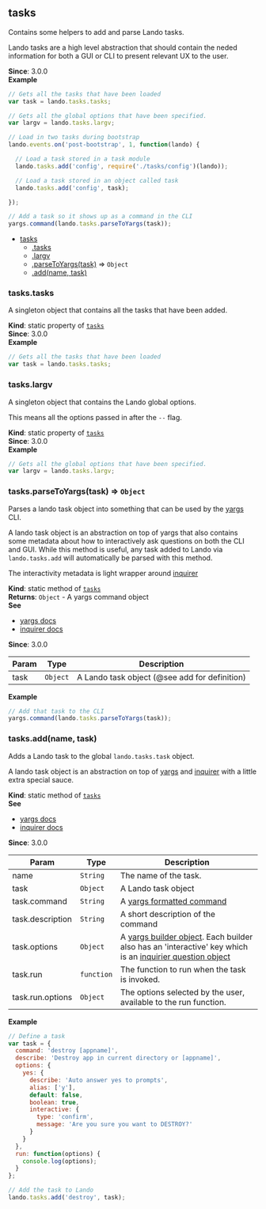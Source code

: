 <a name="module_tasks"></a>

## tasks
Contains some helpers to add and parse Lando tasks.

Lando tasks are a high level abstraction that should contain the neded
information for both a GUI or CLI to present relevant UX to the user.

**Since**: 3.0.0  
**Example**  
```js
// Gets all the tasks that have been loaded
var task = lando.tasks.tasks;

// Gets all the global options that have been specified.
var largv = lando.tasks.largv;

// Load in two tasks during bootstrap
lando.events.on('post-bootstrap', 1, function(lando) {

  // Load a task stored in a task module
  lando.tasks.add('config', require('./tasks/config')(lando));

  // Load a task stored in an object called task
  lando.tasks.add('config', task);

});

// Add a task so it shows up as a command in the CLI
yargs.command(lando.tasks.parseToYargs(task));
```

* [tasks](#module_tasks)
    * [.tasks](#module_tasks.tasks)
    * [.largv](#module_tasks.largv)
    * [.parseToYargs(task)](#module_tasks.parseToYargs) ⇒ <code>Object</code>
    * [.add(name, task)](#module_tasks.add)

<a name="module_tasks.tasks"></a>

### tasks.tasks
A singleton object that contains all the tasks that have been added.

**Kind**: static property of [<code>tasks</code>](#module_tasks)  
**Since**: 3.0.0  
**Example**  
```js
// Gets all the tasks that have been loaded
var task = lando.tasks.tasks;
```
<a name="module_tasks.largv"></a>

### tasks.largv
A singleton object that contains the Lando global options.

This means all the options passed in after the `--` flag.

**Kind**: static property of [<code>tasks</code>](#module_tasks)  
**Since**: 3.0.0  
**Example**  
```js
// Gets all the global options that have been specified.
var largv = lando.tasks.largv;
```
<a name="module_tasks.parseToYargs"></a>

### tasks.parseToYargs(task) ⇒ <code>Object</code>
Parses a lando task object into something that can be used by the [yargs](http://yargs.js.org/docs/) CLI.

A lando task object is an abstraction on top of yargs that also contains some
metadata about how to interactively ask questions on both the CLI and GUI. While this
method is useful, any task added to Lando via `lando.tasks.add` will automatically
be parsed with this method.

The interactivity metadata is light wrapper around [inquirer](https://github.com/sboudrias/Inquirer.js)

**Kind**: static method of [<code>tasks</code>](#module_tasks)  
**Returns**: <code>Object</code> - A yargs command object  
**See**

- [yargs docs](http://yargs.js.org/docs/)
- [inquirer docs](https://github.com/sboudrias/Inquirer.js)

**Since**: 3.0.0  

| Param | Type | Description |
| --- | --- | --- |
| task | <code>Object</code> | A Lando task object (@see add for definition) |

**Example**  
```js
// Add that task to the CLI
yargs.command(lando.tasks.parseToYargs(task));
```
<a name="module_tasks.add"></a>

### tasks.add(name, task)
Adds a Lando task to the global `lando.tasks.task` object.

A lando task object is an abstraction on top of [yargs](http://yargs.js.org/docs/)
and [inquirer](https://github.com/sboudrias/Inquirer.js) with a little extra special sauce.

**Kind**: static method of [<code>tasks</code>](#module_tasks)  
**See**

- [yargs docs](http://yargs.js.org/docs/)
- [inquirer docs](https://github.com/sboudrias/Inquirer.js)

**Since**: 3.0.0  

| Param | Type | Description |
| --- | --- | --- |
| name | <code>String</code> | The name of the task. |
| task | <code>Object</code> | A Lando task object |
| task.command | <code>String</code> | A [yargs formatted command](http://yargs.js.org/docs/#methods-commandmodule-positional-arguments) |
| task.description | <code>String</code> | A short description of the command |
| task.options | <code>Object</code> | A [yargs builder object](http://yargs.js.org/docs/#methods-commandmodule). Each builder also has an 'interactive' key which is an [inquirier question object](https://github.com/sboudrias/Inquirer.js#objects) |
| task.run | <code>function</code> | The function to run when the task is invoked. |
| task.run.options | <code>Object</code> | The options selected by the user, available to the run function. |

**Example**  
```js
// Define a task
var task = {
  command: 'destroy [appname]',
  describe: 'Destroy app in current directory or [appname]',
  options: {
    yes: {
      describe: 'Auto answer yes to prompts',
      alias: ['y'],
      default: false,
      boolean: true,
      interactive: {
        type: 'confirm',
        message: 'Are you sure you want to DESTROY?'
      }
    }
  },
  run: function(options) {
    console.log(options);
  }
};

// Add the task to Lando
lando.tasks.add('destroy', task);
```
